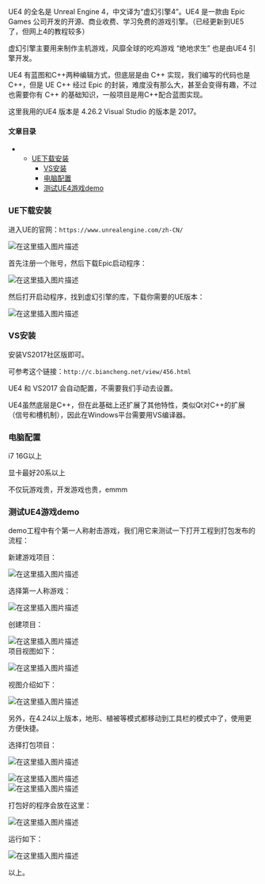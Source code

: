






UE4 的全名是 Unreal Engine 4，中文译为“虚幻引擎4”。UE4 是一款由 Epic Games 公司开发的开源、商业收费、学习免费的游戏引擎。（已经更新到UE5了，但网上4的教程较多）


虚幻引擎主要用来制作主机游戏，风靡全球的吃鸡游戏 “绝地求生” 也是由UE4 引擎开发。


UE4 有蓝图和C++两种编辑方式，但底层是由 C++ 实现，我们编写的代码也是 C++，但是 UE C++ 经过 Epic 的封装，难度没有那么大，甚至会变得有趣，不过也需要你有 C++ 的基础知识，一般项目是用C++配合蓝图实现。


这里我用的UE4 版本是 4.26.2 Visual Studio 的版本是 2017。




#### 文章目录


* + [UE下载安装](#UE_9)
	+ [VS安装](#VS_22)
	+ [电脑配置](#_31)
	+ [测试UE4游戏demo](#UE4demo_38)




### UE下载安装


进入UE的官网：`https://www.unrealengine.com/zh-CN/`


![在这里插入图片描述](https://img-blog.csdnimg.cn/31bffd1c224f4da58b7d5f78f166b2e9.png)


首先注册一个账号，然后下载Epic启动程序：


![在这里插入图片描述](https://img-blog.csdnimg.cn/173dd09c1f81439a93a860417112e30a.png)


然后打开启动程序，找到虚幻引擎的库，下载你需要的UE版本：


![在这里插入图片描述](https://img-blog.csdnimg.cn/4cd885389f1345f2a329a17c7493bdf4.png)


### VS安装


安装VS2017社区版即可。


可参考这个链接：`http://c.biancheng.net/view/456.html`


UE4 和 VS2017 会自动配置，不需要我们手动去设置。


UE4虽然底层是C++，但在此基础上还扩展了其他特性，类似Qt对C++的扩展（信号和槽机制），因此在Windows平台需要用VS编译器。


### 电脑配置


i7 16G以上


显卡最好20系以上


不仅玩游戏贵，开发游戏也贵，emmm


### 测试UE4游戏demo


demo工程中有个第一人称射击游戏，我们用它来测试一下打开工程到打包发布的流程：


新建游戏项目：


![在这里插入图片描述](https://img-blog.csdnimg.cn/72a3db2aeb5045c2b08ca1641dfa3b70.png)


选择第一人称游戏：


![在这里插入图片描述](https://img-blog.csdnimg.cn/7fb3aa6487c34f56a0940e1a771f13a3.png)


创建项目：


![在这里插入图片描述](https://img-blog.csdnimg.cn/2b5e77dc1d394980a2e9c082c7e793f5.png)  
 项目视图如下：


![在这里插入图片描述](https://img-blog.csdnimg.cn/91a009741bca477c9aa213c4daca3dfe.png)


视图介绍如下：


![在这里插入图片描述](https://img-blog.csdnimg.cn/2e5c6859bfbd4733a6921bf96a8f496c.png)


另外，在4.24以上版本，地形、植被等模式都移动到工具栏的模式中了，使用更方便快捷。


选择打包项目：


![在这里插入图片描述](https://img-blog.csdnimg.cn/55a6e22aa30b4dbcb4457bd23d05077a.png)


![在这里插入图片描述](https://img-blog.csdnimg.cn/353293436ddd4f13a5d1693eec3a1f65.png)  
 ![在这里插入图片描述](https://img-blog.csdnimg.cn/abb353ea2692433895caf410543192f6.png)


打包好的程序会放在这里：


![在这里插入图片描述](https://img-blog.csdnimg.cn/c02dac2b39404f4f8a35a93299967870.png)


运行如下：


![在这里插入图片描述](https://img-blog.csdnimg.cn/99767f40ad1447f78b8a60e2e255b4c5.png)


以上。





